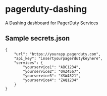 pagerduty-dashing
=================

A Dashing dashboard for PagerDuty Services


Sample secrets.json
-------------------

    {
        "url": "https://yourapp.pagerduty.com",
        "api_key": "insertyourpagerdutykeyhere",
        "services": {
            "yourservice1": "ABC1234",
            "yourservice2": "QAZ4567",
            "yourservice3": "XSW4321",
            "yourservice4": "ZAQ1234"
        }
    }
